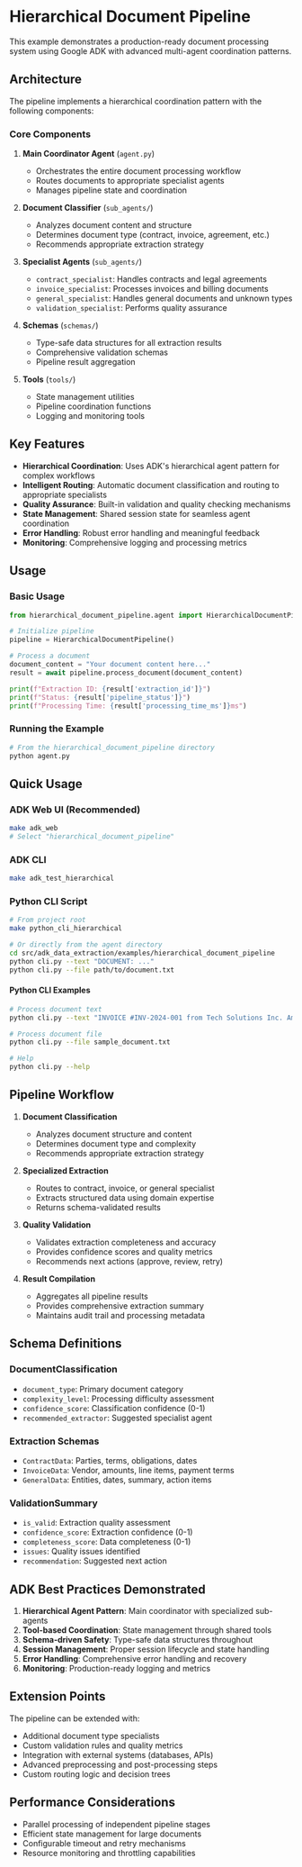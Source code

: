 # Hierarchical Document Pipeline

This example demonstrates a production-ready document processing system using Google ADK with advanced multi-agent coordination patterns.

## Architecture

The pipeline implements a hierarchical coordination pattern with the following components:

### Core Components

1. **Main Coordinator Agent** (`agent.py`)
   - Orchestrates the entire document processing workflow
   - Routes documents to appropriate specialist agents
   - Manages pipeline state and coordination

2. **Document Classifier** (`sub_agents/`)
   - Analyzes document content and structure
   - Determines document type (contract, invoice, agreement, etc.)
   - Recommends appropriate extraction strategy

3. **Specialist Agents** (`sub_agents/`)
   - `contract_specialist`: Handles contracts and legal agreements
   - `invoice_specialist`: Processes invoices and billing documents
   - `general_specialist`: Handles general documents and unknown types
   - `validation_specialist`: Performs quality assurance

4. **Schemas** (`schemas/`)
   - Type-safe data structures for all extraction results
   - Comprehensive validation schemas
   - Pipeline result aggregation

5. **Tools** (`tools/`)
   - State management utilities
   - Pipeline coordination functions
   - Logging and monitoring tools

## Key Features

- **Hierarchical Coordination**: Uses ADK's hierarchical agent pattern for complex workflows
- **Intelligent Routing**: Automatic document classification and routing to appropriate specialists
- **Quality Assurance**: Built-in validation and quality checking mechanisms
- **State Management**: Shared session state for seamless agent coordination
- **Error Handling**: Robust error handling and meaningful feedback
- **Monitoring**: Comprehensive logging and processing metrics

## Usage

### Basic Usage

```python
from hierarchical_document_pipeline.agent import HierarchicalDocumentPipeline

# Initialize pipeline
pipeline = HierarchicalDocumentPipeline()

# Process a document
document_content = "Your document content here..."
result = await pipeline.process_document(document_content)

print(f"Extraction ID: {result['extraction_id']}")
print(f"Status: {result['pipeline_status']}")
print(f"Processing Time: {result['processing_time_ms']}ms")
```

### Running the Example

```bash
# From the hierarchical_document_pipeline directory
python agent.py
```

## Quick Usage

### ADK Web UI (Recommended)
```bash
make adk_web
# Select "hierarchical_document_pipeline"
```

### ADK CLI  
```bash
make adk_test_hierarchical
```

### Python CLI Script
```bash
# From project root
make python_cli_hierarchical

# Or directly from the agent directory  
cd src/adk_data_extraction/examples/hierarchical_document_pipeline
python cli.py --text "DOCUMENT: ..."
python cli.py --file path/to/document.txt
```

#### Python CLI Examples
```bash
# Process document text
python cli.py --text "INVOICE #INV-2024-001 from Tech Solutions Inc. Amount: $2,500.00."

# Process document file
python cli.py --file sample_document.txt

# Help
python cli.py --help
```

## Pipeline Workflow

1. **Document Classification**
   - Analyzes document structure and content
   - Determines document type and complexity
   - Recommends appropriate extraction strategy

2. **Specialized Extraction**
   - Routes to contract, invoice, or general specialist
   - Extracts structured data using domain expertise
   - Returns schema-validated results

3. **Quality Validation**
   - Validates extraction completeness and accuracy
   - Provides confidence scores and quality metrics
   - Recommends next actions (approve, review, retry)

4. **Result Compilation**
   - Aggregates all pipeline results
   - Provides comprehensive extraction summary
   - Maintains audit trail and processing metadata

## Schema Definitions

### DocumentClassification
- `document_type`: Primary document category
- `complexity_level`: Processing difficulty assessment
- `confidence_score`: Classification confidence (0-1)
- `recommended_extractor`: Suggested specialist agent

### Extraction Schemas
- `ContractData`: Parties, terms, obligations, dates
- `InvoiceData`: Vendor, amounts, line items, payment terms
- `GeneralData`: Entities, dates, summary, action items

### ValidationSummary
- `is_valid`: Extraction quality assessment
- `confidence_score`: Extraction confidence (0-1)
- `completeness_score`: Data completeness (0-1)
- `issues`: Quality issues identified
- `recommendation`: Suggested next action

## ADK Best Practices Demonstrated

1. **Hierarchical Agent Pattern**: Main coordinator with specialized sub-agents
2. **Tool-based Coordination**: State management through shared tools
3. **Schema-driven Safety**: Type-safe data structures throughout
4. **Session Management**: Proper session lifecycle and state handling
5. **Error Handling**: Comprehensive error handling and recovery
6. **Monitoring**: Production-ready logging and metrics

## Extension Points

The pipeline can be extended with:

- Additional document type specialists
- Custom validation rules and quality metrics
- Integration with external systems (databases, APIs)
- Advanced preprocessing and post-processing steps
- Custom routing logic and decision trees

## Performance Considerations

- Parallel processing of independent pipeline stages
- Efficient state management for large documents
- Configurable timeout and retry mechanisms
- Resource monitoring and throttling capabilities
